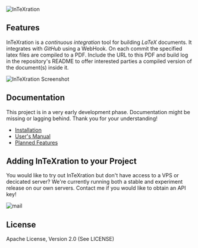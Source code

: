 ![InTeXration](http://cdn.jonasdevlieghere.com/intexration.png)

Features
--------

InTeXration is a *continuous integration* tool for building *LaTeX* documents. It integrates with *GitHub* using a WebHook. On each commit the specified latex files are compiled to a PDF. Include the URL to this PDF and build log in the repository's README to offer interested parties a compiled version of the document(s) inside it.

![InTeXration Screenshot](http://cdn.jonasdevlieghere.com/intexration_screenshot.png)

Documentation
-------------

This project is in a very early development phase. Documentation might be missing or lagging behind. Thank you for your understanding!

- [Installation](https://github.com/JDevlieghere/InTeXration/blob/master/docs/install.md)
- [User's Manual](https://github.com/JDevlieghere/InTeXration/blob/master/docs/manual.md)
- [Planned Features](https://github.com/JDevlieghere/InTeXration/blob/master/docs/planned_features.md)

Adding InTeXration to your Project
----------------------------------
You would like to try out InTeXration but don't have access to a VPS or decicated server? We're currently running both a stable and experiment release on our own servers. Contact me if you would like to obtain an API key!

![mail](http://cdn.jonasdevlieghere.com/mail.png)

License
-------
Apache License, Version 2.0 (See LICENSE)
